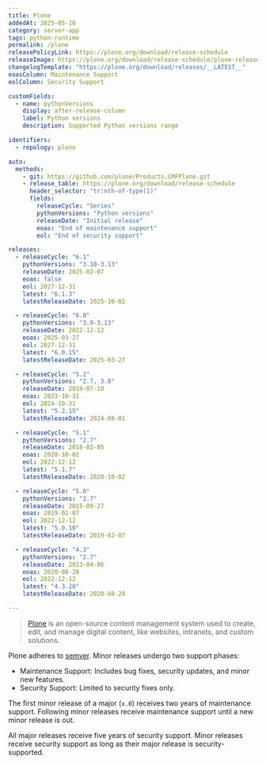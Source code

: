 ```yaml
---
title: Plone
addedAt: 2025-05-10
category: server-app
tags: python-runtime
permalink: /plone
releasePolicyLink: https://plone.org/download/release-schedule
releaseImage: https://plone.org/download/release-schedule/plone-release-schedule-2025-01-23.png/@@images/image
changelogTemplate: "https://plone.org/download/releases/__LATEST__"
eoasColumn: Maintenance Support
eolColumn: Security Support

customFields:
  - name: pythonVersions
    display: after-release-column
    label: Python versions
    description: Supported Python versions range

identifiers:
  - repology: plone

auto:
  methods:
    - git: https://github.com/plone/Products.CMFPlone.git
    - release_table: https://plone.org/download/release-schedule
      header_selector: "tr:nth-of-type(1)"
      fields:
        releaseCycle: "Series"
        pythonVersions: "Python versions"
        releaseDate: "Initial release"
        eoas: "End of maintenance support"
        eol: "End of security support"

releases:
  - releaseCycle: "6.1"
    pythonVersions: "3.10-3.13"
    releaseDate: 2025-02-07
    eoas: false
    eol: 2027-12-31
    latest: "6.1.3"
    latestReleaseDate: 2025-10-02

  - releaseCycle: "6.0"
    pythonVersions: "3.9-3.13"
    releaseDate: 2022-12-12
    eoas: 2025-03-27
    eol: 2027-12-31
    latest: "6.0.15"
    latestReleaseDate: 2025-03-27

  - releaseCycle: "5.2"
    pythonVersions: "2.7, 3.8"
    releaseDate: 2019-07-10
    eoas: 2023-10-31
    eol: 2024-10-31
    latest: "5.2.15"
    latestReleaseDate: 2024-08-01

  - releaseCycle: "5.1"
    pythonVersions: "2.7"
    releaseDate: 2018-02-05
    eoas: 2020-10-02
    eol: 2022-12-12
    latest: "5.1.7"
    latestReleaseDate: 2020-10-02

  - releaseCycle: "5.0"
    pythonVersions: "2.7"
    releaseDate: 2015-09-27
    eoas: 2019-02-07
    eol: 2022-12-12
    latest: "5.0.10"
    latestReleaseDate: 2019-02-07

  - releaseCycle: "4.3"
    pythonVersions: "2.7"
    releaseDate: 2013-04-06
    eoas: 2020-08-28
    eol: 2022-12-12
    latest: "4.3.20"
    latestReleaseDate: 2020-08-28

---
```


> [Plone](https://plone.org) is an open-source content management system used to create,
> edit, and manage digital content, like websites, intranets, and custom solutions.

Plone adheres to [semver](https://semver.org/). Minor releases undergo two support phases:

- Maintenance Support: Includes bug fixes, security updates, and minor new features.
- Security Support: Limited to security fixes only.

The first minor release of a major (`x.0`) receives two years of maintenance support.
Following minor releases receive maintenance support until a new minor release is out.

All major releases receive five years of security support.
Minor releases receive security support as long as their major release is security-supported.
